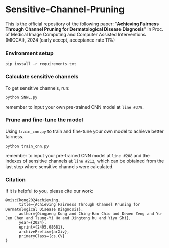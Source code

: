 # Sensitive-Channel-Pruning

This is the official repository of the following paper: "**Achieving Fairness Through Channel Pruning for Dermatological Disease Diagnosis**" in Proc. of Medical Image Computing and Computer Assisted Interventions (MICCAI), 2024 (early accept, acceptance rate 11%)

### Environment setup
```
pip install -r requirements.txt
```

### Calculate sensitive channels
To get sensitive channels, run: 
```
python SNNL.py
```
remember to input your own pre-trained CNN model at ```line #379```.

### Prune and fine-tune the model
Using ```train_cnn.py``` to train and fine-tune your own model to achieve better fairness.
```
python train_cnn.py
```
remember to input your pre-trained CNN model at ```line #208``` and the indexes of sensitive channels at ```line #212```, which can be obtained from the last step where sensitive channels were calculated.

### Citation
If it is helpful to you, please cite our work:
```
@misc{kong2024achieving,
      title={Achieving Fairness Through Channel Pruning for Dermatological Disease Diagnosis}, 
      author={Qingpeng Kong and Ching-Hao Chiu and Dewen Zeng and Yu-Jen Chen and Tsung-Yi Ho and Jingtong hu and Yiyu Shi},
      year={2024},
      eprint={2405.08681},
      archivePrefix={arXiv},
      primaryClass={cs.CV}
}
```
